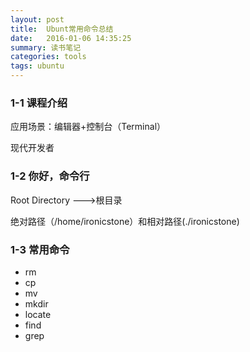 ```yaml
---
layout: post
title:  Ubunt常用命令总结
date:   2016-01-06 14:35:25
summary: 读书笔记
categories: tools
tags: ubuntu
---
```


### 1-1 课程介绍
应用场景：编辑器+控制台（Terminal）

现代开发者
### 1-2 你好，命令行

Root Directory --->根目录

绝对路径（/home/ironicstone）和相对路径(./ironicstone)

### 1-3 常用命令

- rm
- cp
- mv
- mkdir
- locate
- find
- grep




